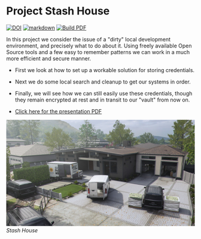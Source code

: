# Project Stash House



[![DOI](https://zenodo.org/badge/DOI/10.5281/zenodo.17442786.svg)](https://doi.org/10.5281/zenodo.17442786) [![markdown](https://github.com/devsecfranklin/stash-house/actions/workflows/markdown.yml/badge.svg)](https://github.com/devsecfranklin/stash-house/actions/workflows/markdown.yml) [![Build PDF](https://github.com/devsecfranklin/stash-house/actions/workflows/latex.yml/badge.svg)](https://github.com/devsecfranklin/stash-house/actions/workflows/latex.yml)

In this project we consider the issue of a "dirty" local development
environment, and precisely what to do about it. Using freely available
Open Source tools and a few easy to remember patterns we can work in a
much more efficient and secure manner.

* First we look at how to set up a workable solution for storing credentials.
* Next we do some local search and cleanup to get our systems in order.
* Finally, we will see how we can still easily use these credentials, though
  they remain encrypted at rest and in transit to our "vault" from now on.

* [Click here for the presentation PDF](https://zenodo.org/records/17442786)

![stash house](https://github.com/devsecfranklin/stash-house/blob/main/static/images/COD-PLAY-MAPS-CORE-STASH-HOUSE-TOUT.jpg)<br>*Stash House*
